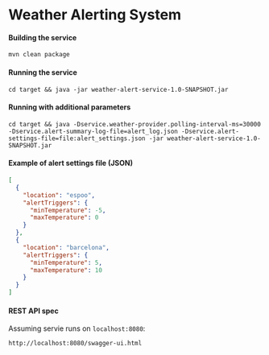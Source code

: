 # Weather Alerting System

#### Building the service 
``` 
mvn clean package 
```

#### Running the service
``` 
cd target && java -jar weather-alert-service-1.0-SNAPSHOT.jar
```

#### Running with additional parameters
```
cd target && java -Dservice.weather-provider.polling-interval-ms=30000 -Dservice.alert-summary-log-file=alert_log.json -Dservice.alert-settings-file=file:alert_settings.json -jar weather-alert-service-1.0-SNAPSHOT.jar
```

#### Example of alert settings file (JSON)
```json
[
  {
    "location": "espoo",
    "alertTriggers": {
      "minTemperature": -5,
      "maxTemperature": 0
    }
  },
  {
    "location": "barcelona",
    "alertTriggers": {
      "minTemperature": 5,
      "maxTemperature": 10
    }
  }
]
```

#### REST API spec
Assuming servie runs on ```localhost:8080```:
```
http://localhost:8080/swagger-ui.html
```
